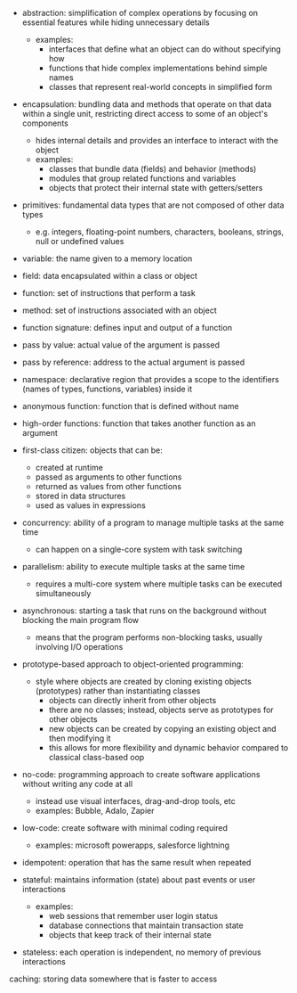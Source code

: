 
- abstraction: simplification of complex operations by focusing on essential features while hiding unnecessary details
  - examples:
    - interfaces that define what an object can do without specifying how
    - functions that hide complex implementations behind simple names
    - classes that represent real-world concepts in simplified form
- encapsulation: bundling data and methods that operate on that data within a single unit, restricting direct access to some of an object's components
  - hides internal details and provides an interface to interact with the object
  - examples:
    - classes that bundle data (fields) and behavior (methods)
    - modules that group related functions and variables
    - objects that protect their internal state with getters/setters

- primitives: fundamental data types that are not composed of other data types
  - e.g. integers, floating-point numbers, characters, booleans, strings, null or undefined values

- variable: the name given to a memory location
- field: data encapsulated within a class or object

- function: set of instructions that perform a task
- method: set of instructions associated with an object

- function signature: defines input and output of a function

- pass by value: actual value of the argument is passed
- pass by reference: address to the actual argument is passed

- namespace: declarative region that provides a scope to the identifiers (names of types, functions, variables) inside it
- anonymous function: function that is defined without name

- high-order functions: function that takes another function as an argument
- first-class citizen: objects that can be:
  - created at runtime
  - passed as arguments to other functions
  - returned as values from other functions
  - stored in data structures
  - used as values in expressions

- concurrency: ability of a program to manage multiple tasks at the same time
  - can happen on a single-core system with task switching
- parallelism: ability to execute multiple tasks at the same time
  - requires a multi-core system where multiple tasks can be executed simultaneously
- asynchronous: starting a task that runs on the background without blocking the main program flow
  - means that the program performs non-blocking tasks, usually involving I/O operations

- prototype-based approach to object-oriented programming:
  - style where objects are created by cloning existing objects (prototypes) rather than instantiating classes
    - objects can directly inherit from other objects
    - there are no classes; instead, objects serve as prototypes for other objects
    - new objects can be created by copying an existing object and then modifying it
    - this allows for more flexibility and dynamic behavior compared to classical class-based oop

- no-code: programming approach to create software applications without writing any code at all
  - instead use visual interfaces, drag-and-drop tools, etc
  - examples: Bubble, Adalo, Zapier
- low-code: create software with minimal coding required
  - examples: microsoft powerapps, salesforce lightning

- idempotent: operation that has the same result when repeated

- stateful: maintains information (state) about past events or user interactions
  - examples:
    - web sessions that remember user login status
    - database connections that maintain transaction state
    - objects that keep track of their internal state
- stateless: each operation is independent, no memory of previous interactions

caching: storing data somewhere that is faster to access
